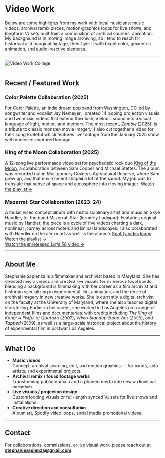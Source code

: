 # Video Work

Below are some highlights from my work with local musicians: music videos, archival remix pieces, motion-graphics loops for live shows, and longform VJ sets built from a combination of archival sources, animation. My background is in moving image archiving, so I tend to reach for historical and marginal footage, then layer it with bright color, geometric animation, and audio-reactive elements. 

---
![Video Work Collage](https://stephaniesapienza.com/video-work-grid.png)

---

## Recent / Featured Work

### Color Palette Collaboration (2025)
For [Color Palette](https://www.colorpalettedc.com/), an indie dream pop band from Washington, DC led by songwriter and vocalist Jay Nemeyer, I created 14 looping projection visuals and two music videos that extend their lush, melodic sound into a visual language of light, motion, and memory. The most recent, *[Zombie](https://youtu.be/ooy9Cz-BiyQ?si=gcH54R_euYRSlJFi)* (2025), is a tribute to classic monster-movie imagery. I also cut together a video for their song Grateful which features live footage from the January 2025 show with audience-captured footage.

### King of the Moon Collaboration (2025)
A 12-song live performance video set for psychedelic rock duo [King of the Moon](https://custommademusicmag.com/2025/10/just-like-magic-an-interview-with-king-of-the-moon/), a collaboration between Sam Cooper and Michael Stettes. The album was recorded out in Montgomery County’s Agricultural Reserve, where Sam grew up, and that environment shaped a lot of the sound. My job was to translate that sense of space and atmosphere into moving images.
[Watch the playlist →](https://www.youtube.com/playlist?list=PLyHw7jCunGo-k8SFY70Qn0o72imwfTEcP)  

### Mazerrati Star Collaboration (2023–24)
A music video concept album with multidisciplinary artist and musician Skye Handler, for the band Mazerrati Star (formerly Ladygod). Featuring original music by Handler, the piece is a cycle of five videos charting a dark, nonlinear journey across motels and liminal landscapes. I also collaborated with Handler on the album art as well as the album's [Spotify video loops](https://open.spotify.com/album/6vNlH8SslFvDQAXGx0v26u?si=TqXeULp6RGWgHJD9nR1ccA). 
[Watch the playlist →](https://www.youtube.com/playlist?list=PLyHw7jCunGo-k8SFY70Qn0o72imwfTEcP)  
[Watch the unreleased *Little 56* video →](https://youtu.be/GyTu2DPLZmg?si=gkcBUNPrecMANJgZ)

---

## About Me

Stephanie Sapienza is a filmmaker and archivist based in Maryland. She has directed music videos and created live visuals for numerous local bands, blending a background in filmmaking with her career as a film archivist and historian specializing in experimental film, animation, and the reuse of archival imagery in new creative works. She is currently a digital archivist on the faculty at the University of Maryland, where she also teaches digital storytelling. Earlier in her career, she worked in Los Angeles on a range of independent films and documentaries, with credits including *The King of Kong: A Fistful of Quarters* (2007), *When Standup Stood Out* (2003), and *Tapped* (2009), as well as a large-scale historical project about the history of experimental film in postwar Los Angeles.

---

## What I Do

- **Music videos**  
  Concept, archival sourcing, edit, and motion graphics — for bands, solo artists, and experimental projects.
- **Archival remix / found footage works**  
  Transforming public-domain and orphaned media into new audiovisual narratives.
- **Live visuals / projection design**  
  Custom looping visuals or full-length synced VJ sets for live shows and installations.
- **Creative direction and consultation**  
  Album art, Spotify video loops, social media promotional videos.

---

## Contact

For collaborations, commissions, or live visual work, please reach out at **[stephaniesapienza@gmail.com](mailto:stephaniesapienza@gmail.com)**.  



